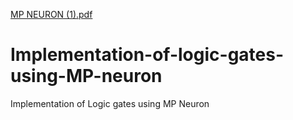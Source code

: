 [MP NEURON (1).pdf](https://github.com/Payal2000/Implementation-of-logic-gates-using-MP-neuron/files/6983159/MP.NEURON.1.pdf)


# Implementation-of-logic-gates-using-MP-neuron
Implementation of Logic gates using MP Neuron
